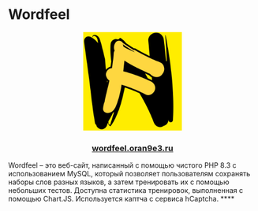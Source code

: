 # Wordfeel
<div align="center">
  <img src="public/assets/images/wordfeellogo.webp" width="200">
  <p><h3><a href="https://wordfeel.oran9e3.ru">wordfeel.oran9e3.ru</a></h3></p>
</div>
Wordfeel – это веб-сайт, написанный с помощью чистого PHP 8.3 с использованием MySQL, который позволяет пользователям сохранять наборы слов разных языков, а затем тренировать их с помощью небольших тестов. Доступна статистика тренировок, выполненная с помощью Chart.JS. Используется каптча с сервиса hCaptcha.
****
